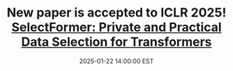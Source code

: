 ---
title: >-
    New paper is accepted to ICLR 2025! <a href="https://openreview.net/pdf?id=2cF3f9t31y">SelectFormer: Private and Practical Data Selection for Transformers <i class="fas fa-angle-double-right"></i></a>
date: 2025-01-22 14:00:00 EST
---
